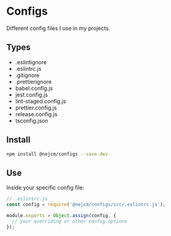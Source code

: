 # Configs

Different config files I use in my projects.

## Types

- .eslintignore
- .eslintrc.js
- .gitignore
- .prettierignore
- babel.config.js
- jest.config.js
- lint-staged.config.js
- prettier.config.js
- release.config.js
- tsconfig.json

## Install

```bash
npm install @nejcm/configs --save-dev
```

## Use

Inside your specific config file:

```js
// .eslintrc.js
const config = require('@nejcm/configs/src/.eslintrc.js');

module.exports = Object.assign(config, {
  // your overriding or other config options
});
```
